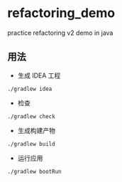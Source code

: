 # refactoring_demo
practice refactoring v2 demo in java

## 用法

* 生成 IDEA 工程

```shell
./gradlew idea
```

* 检查

```shell
./gradlew check
```
* 生成构建产物

```shell
./gradlew build
```

* 运行应用

```shell
./gradlew bootRun
```